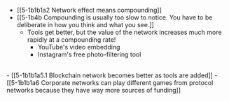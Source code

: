 - [[5-1b1b1a2 Network effect means compounding]]
- [[5-1b4b Compounding is usually too slow to notice. You have to be deliberate in how you think and what you see.]]
  - Tools get better, but the value of the network increases much more rapidly at a compounding rate!
    - YouTube's video embedding
    - Instagram's free photo-filtering tool
<br>
- [[5-1b1b1a5.1 Blockchain network becomes better as tools are added]]
- [[5-1b1b1a6 Corporate networks can play different games from protocol networks because they have way more sources of funding]]

